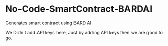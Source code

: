 # No-Code-SmartContract-BARDAI

Generates smart contract using BARD AI

We Didn't add API keys here, Just by adding API keys then we are good to go.
